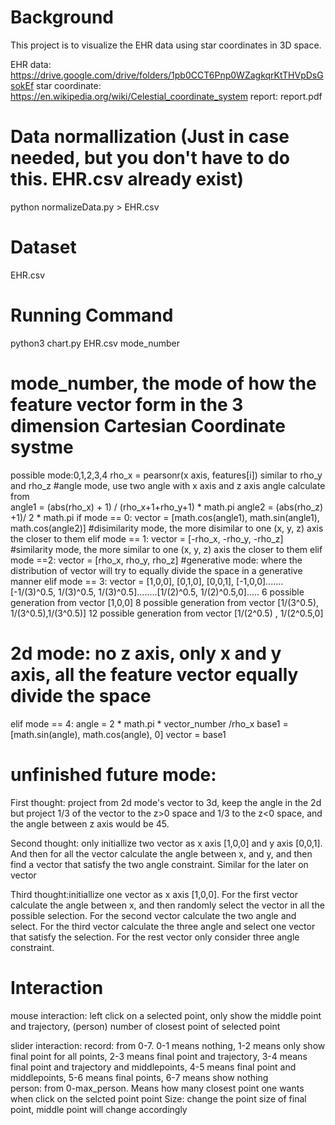 # Background

This project is to visualize the EHR data using star coordinates in 3D space.

EHR data: https://drive.google.com/drive/folders/1pb0CCT6Pnp0WZagkqrKtTHVpDsGsokEf
star coordinate: https://en.wikipedia.org/wiki/Celestial_coordinate_system
report: report.pdf 


# Data normallization (Just in case needed, but you don't have to do this. EHR.csv already exist)
python normalizeData.py > EHR.csv

# Dataset
EHR.csv

# Running Command
python3 chart.py EHR.csv mode_number

# mode_number, the mode of how the feature vector form in the 3 dimension Cartesian Coordinate systme
possible mode:0,1,2,3,4
  rho_x = pearsonr(x axis, features[i])
  similar to rho_y and rho_z
  #angle mode, use two angle with x axis and z axis
   angle calculate from       
	  angle1 = (abs(rho_x) + 1) / (rho_x+1+rho_y+1) * math.pi
      angle2 = (abs(rho_z) +1)/ 2 * math.pi
  if mode == 0:
    vector = [math.cos(angle1), math.sin(angle1), math.cos(angle2)]
  #disimilarity mode, the more disimilar to one (x, y, z) axis the closer to them
  elif mode == 1:
    vector = [-rho_x, -rho_y, -rho_z]
  #similarity mode,  the more similar to one (x, y, z) axis the closer to them
  elif mode ==2:
    vector = [rho_x, rho_y, rho_z]
  #generative mode: where the distribution of vector will try to equally divide the space in a generative manner
  elif mode == 3:
	vector = [1,0,0], [0,1,0], [0,0,1], [-1,0,0].......[-1/(3)^0.5, 1/(3)^0.5, 1/(3)^0.5]........[1/(2)^0.5, 1/(2)^0.5,0].....
	6 possible generation from vector [1,0,0]
	8 possible generation from vector [1/(3^0.5), 1/(3^0.5),1/(3^0.5)]
    12 possible generation from vector [1/(2^0.5) , 1/(2^0.5,0]
	
  # 2d mode: no z axis, only x and y axis, all the feature vector equally divide the space
  elif mode == 4:
    angle = 2 * math.pi * vector_number /rho_x
    base1 = [math.sin(angle), math.cos(angle), 0]
    vector = base1
  # unfinished future mode:
  First thought: project from 2d mode's vector to 3d, keep the angle in the 2d but project 1/3 of the vector to the z>0 space and 1/3 to the z<0 space, and the angle between z axis would be 45.
  
  Second thought: only initiallize two vector as x axis [1,0,0]  and y axis [0,0,1]. And then for all the vector calculate the angle between x, and y, and then find a vector that satisfy the two angle constraint. Similar for the later on vector
  
  Third thought:initiallize one vector as x axis [1,0,0]. For the first vector calculate the angle between x, and then randomly select the vector in all the possible selection. For the second vector calculate the two angle and select. For the third vector calculate the three angle and select one vector that satisfy the selection. For the rest vector only consider three angle constraint.
  
  
# Interaction
mouse interaction: left click on a selected point, only show the middle point and trajectory, (person) number of closest point of selected point

slider interaction: 
	record: from 0-7. 0-1 means nothing, 1-2 means only show final point for all points, 2-3 means final point and trajectory, 3-4 means final point and trajectory and middlepoints, 4-5 means final point and middlepoints, 5-6 means final points, 6-7 means show nothing	
	person: from 0-max_person. Means how many closest point one wants when click on the selcted point
	point Size: change the point size of final point, middle point will change accordingly
